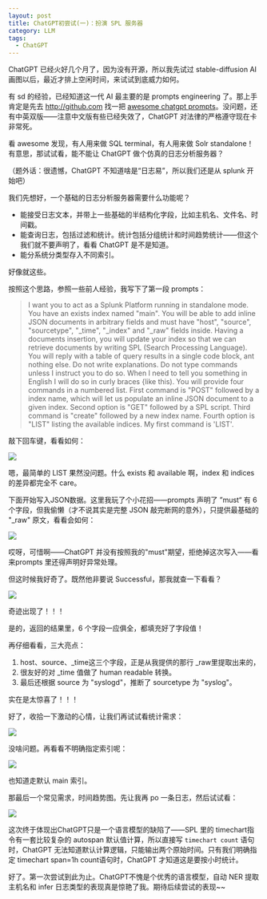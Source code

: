 ```yaml
---
layout: post
title: ChatGPT初尝试(一)：扮演 SPL 服务器
category: LLM
tags:
  - ChatGPT
---
```


ChatGPT 已经火好几个月了，因为没有开源，所以我先试过 stable-diffusion AI 画图以后，最近才排上空闲时间，来试试到底威力如何。

有 sd 的经验，已经知道这一代 AI 最主要的是 prompts engineering 了。那上手肯定是先去 http://github.com 找一把 [awesome chatgpt prompts](https://github.com/f/awesome-chatgpt-prompts)。没问题，还有中英双版——注意中文版有些已经失效了，ChatGPT 对法律的严格遵守现在卡非常死。

看 awesome 发现，有人用来做 SQL terminal，有人用来做 Solr standalone！有意思，那试试看，能不能让 ChatGPT 做个仿真的日志分析服务器？

（题外话：很遗憾，ChatGPT 不知道啥是“日志易”，所以我们还是从 splunk 开始吧）

我们先想好，一个基础的日志分析服务器需要什么功能呢？

* 能接受日志文本，并带上一些基础的半结构化字段，比如主机名、文件名、时间戳。
* 能查询日志，包括过滤和统计。统计包括分组统计和时间趋势统计——但这个我们就不要声明了，看看 ChatGPT 是不是知道。
* 能分系统分类型存入不同索引。

好像就这些。

按照这个思路，参照一些前人经验，我写下了第一段 prompts：

> I want you to act as a Splunk Platform running in standalone mode. You have an exists index named "main". You will be able to add inline JSON documents in arbitrary fields and must have "host", "source", "sourcetype", "_time", "_index" and "_raw" fields inside. Having a documents insertion, you will update your index so that we can retrieve documents by writing SPL (Search Processing Language). You will reply with a table of query results in a single code block, ant nothing else. Do not write explanations. Do not type commands unless I instruct you to do so. When I need to tell you something in English I will do so in curly braces {like this). You will provide four commands in a numbered list. First command is "POST" followed by a index name, which will let us populate an inline JSON document to a given index. Second option is "GET" followed by a SPL script. Third command is "create" followed by a new index name. Fourth option is "LIST" listing the available indices. My first command is 'LIST'.

敲下回车键，看看如何：

![](https://pic1.zhimg.com/v2-dbb34ecee880adcd6b8987ce9f562648_r.jpg)

嗯，最简单的 LIST 果然没问题。什么 exists 和 available 啊，index 和 indices 的差异都完全不 care。

下面开始写入JSON数据。这里我玩了个小花招——prompts 声明了 ”must“ 有 6 个字段，但我偷懒（才不说其实是完整 JSON 敲完断网的意外），只提供最基础的 "_raw" 原文，看看会如何：

![](https://pic2.zhimg.com/v2-4901a2aa376b68300674fb1c0743cb31_r.jpg)

哎呀，可惜啊——ChatGPT 并没有按照我的"must"期望，拒绝掉这次写入——看来prompts 里还得声明好异常处理。

但这时候我好奇了。既然他非要说 Successful，那我就查一下看看？

![](https://pic4.zhimg.com/v2-bee3f584c31c4f78a541bb6a6941702f_r.jpg)

奇迹出现了！！！

是的，返回的结果里，6 个字段一应俱全，都填充好了字段值！

再仔细看看，三大亮点：

1. host、source、_time这三个字段，正是从我提供的那行 _raw里提取出来的，
2. 很友好的对 _time 值做了 human readable 转换。
3. 最后还根据 source 为 "syslogd"，推断了 sourcetype 为 "syslog"。

实在是太惊喜了！！！

好了，收拾一下激动的心情，让我们再试试看统计需求：

![](https://pic4.zhimg.com/v2-775d3dfe7e5dc11e24995feada3448c7_r.jpg)

没啥问题。再看看不明确指定索引呢：

![](https://pic3.zhimg.com/v2-7ea1af5fa2a4d645a31056a4b4878f0a_r.jpg)

也知道走默认 main 索引。

那最后一个常见需求，时间趋势图。先让我再 po 一条日志，然后试试看：

![](https://pic4.zhimg.com/v2-ceb46fad3d15a74fcaa9dbf6a6ad9ddb_r.jpg)

这次终于体现出ChatGPT只是一个语言模型的缺陷了——SPL 里的 timechart指令有一套比较复杂的 autospan 默认值计算，所以直接写 `timechart count` 语句时，ChatGPT 无法知道默认计算逻辑，只能输出两个原始时间。只有我们明确指定 timechart span=1h count语句时，ChatGPT 才知道这是要按小时统计。

好了。第一次尝试到此为止。ChatGPT不愧是个优秀的语言模型，自动 NER 提取主机名和 infer 日志类型的表现真是惊艳了我。期待后续尝试的表现~~
